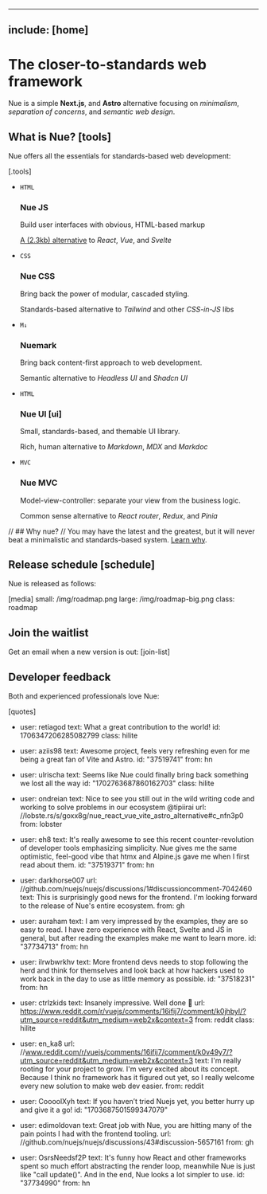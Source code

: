 
---
include: [home]
---

# The closer-to-standards web framework
Nue is a simple **Next.js**, and **Astro** alternative focusing on *minimalism*, *separation of concerns*, and *semantic web design*.

## What is Nue? [tools]
Nue offers all the essentials for standards-based web development:

[.tools]
  * `HTML`
    ### Nue JS
    Build user interfaces with obvious, HTML-based markup

    [A (2.3kb) alternative](/docs/nuejs/) to *React*, *Vue*, and *Svelte*

  * `CSS`
    ### Nue CSS
    Bring back the power of modular, cascaded styling.

    Standards-based alternative to *Tailwind* and other *CSS-in-JS* libs

  * `M↓`
    ### Nuemark
    Bring back content-first approach to web development.

    Semantic alternative to *Headless UI* and *Shadcn UI*

  * `HTML`
    ### Nue UI [ui]
    Small, standards-based, and themable UI library.


    Rich, human alternative to *Markdown*, *MDX* and *Markdoc*

  * `MVC`
    ### Nue MVC
    Model-view-controller: separate your view from the business logic.

    Common sense alternative to *React router*, *Redux*, and *Pinia*

// ## Why nue?
// You may have the latest and the greatest, but it will never beat a minimalistic and standards-based system. [Learn why](/why/).


## Release schedule [schedule]
Nue is released as follows:

[media]
  small: /img/roadmap.png
  large: /img/roadmap-big.png
  class: roadmap

## Join the waitlist
Get an email when a new version is out:
[join-list]


## Developer feedback
Both   and experienced professionals love Nue:

[quotes]
  - user: retiagod
    text: What a great contribution to the world!
    id: 1706347206285082799
    class: hilite

  - user: aziis98
    text: Awesome project, feels very refreshing even for me being a great fan of Vite and Astro.
    id: "37519741"
    from: hn

  - user: ulrischa
    text: Seems like Nue could finally bring back something we lost all the way
    id: "1702763687860162703"
    class: hilite

  - user: ondreian
    text: Nice to see you still out in the wild writing code and working to solve problems in our ecosystem @tipiirai
    url: //lobste.rs/s/goxx8g/nue_react_vue_vite_astro_alternative#c_nfn3p0
    from: lobster

  - user: eh8
    text: It's really awesome to see this recent counter-revolution of developer tools emphasizing simplicity. Nue gives me the same optimistic, feel-good vibe that htmx and Alpine.js gave me when I first read about them.
    id: "37519371"
    from: hn

  - user: darkhorse007
    url: //github.com/nuejs/nuejs/discussions/1#discussioncomment-7042460
    text: This is surprisingly good news for the frontend. I'm looking forward to the release of Nue's entire ecosystem.
    from: gh

  - user: auraham
    text: I am very impressed by the examples, they are so easy to read. I have zero experience with React, Svelte and JS in general, but after reading the examples make me want to learn more.
    id: "37734713"
    from: hn

  - user: ilrwbwrkhv
    text: More frontend devs needs to stop following the herd and think for themselves and look back at how hackers used to work back in the day to use as little memory as possible.
    id: "37518231"
    from: hn

  - user: ctrlzkids
    text: Insanely impressive. Well done 👏
    url: https://www.reddit.com/r/vuejs/comments/16ifij7/comment/k0jhbyl/?utm_source=reddit&utm_medium=web2x&context=3
    from: reddit
    class: hilite

  - user: en_ka8
    url: //www.reddit.com/r/vuejs/comments/16ifij7/comment/k0v49y7/?utm_source=reddit&utm_medium=web2x&context=3
    text: I'm really rooting for your project to grow. I'm very excited about its concept. Because I think no framework has it figured out yet, so I really welcome every new solution to make web dev easier.
    from: reddit

  - user: CoooolXyh
    text: If you haven’t tried Nuejs yet, you better hurry up and give it a go!
    id: "1703687501599347079"

  - user: edimoldovan
    text: Great job with Nue, you are hitting many of the pain points I had with the frontend tooling.
    url: //github.com/nuejs/nuejs/discussions/43#discussion-5657161
    from: gh

  - user: OsrsNeedsf2P
    text: It's funny how React and other frameworks spent so much effort abstracting the render loop, meanwhile Nue is just like "call update()". And in the end, Nue looks a lot simpler to use.
    id: "37734990"
    from: hn



